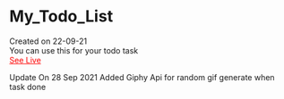 # My_Todo_List
Created on 22-09-21<br>
You can use this for your todo task<br>
<a href="https://ganeshparmar.github.io/My_Todo_List/My_Work_to_do_list/" style="color:red;">See Live </a>

Update On 28 Sep 2021
Added Giphy Api for random gif generate when task done
